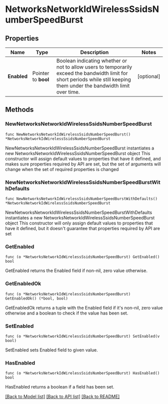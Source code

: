 # NetworksNetworkIdWirelessSsidsNumberSpeedBurst

## Properties

Name | Type | Description | Notes
------------ | ------------- | ------------- | -------------
**Enabled** | Pointer to **bool** | Boolean indicating whether or not to allow users to temporarily exceed the bandwidth limit for short periods while still keeping them under the bandwidth limit over time. | [optional] 

## Methods

### NewNetworksNetworkIdWirelessSsidsNumberSpeedBurst

`func NewNetworksNetworkIdWirelessSsidsNumberSpeedBurst() *NetworksNetworkIdWirelessSsidsNumberSpeedBurst`

NewNetworksNetworkIdWirelessSsidsNumberSpeedBurst instantiates a new NetworksNetworkIdWirelessSsidsNumberSpeedBurst object
This constructor will assign default values to properties that have it defined,
and makes sure properties required by API are set, but the set of arguments
will change when the set of required properties is changed

### NewNetworksNetworkIdWirelessSsidsNumberSpeedBurstWithDefaults

`func NewNetworksNetworkIdWirelessSsidsNumberSpeedBurstWithDefaults() *NetworksNetworkIdWirelessSsidsNumberSpeedBurst`

NewNetworksNetworkIdWirelessSsidsNumberSpeedBurstWithDefaults instantiates a new NetworksNetworkIdWirelessSsidsNumberSpeedBurst object
This constructor will only assign default values to properties that have it defined,
but it doesn't guarantee that properties required by API are set

### GetEnabled

`func (o *NetworksNetworkIdWirelessSsidsNumberSpeedBurst) GetEnabled() bool`

GetEnabled returns the Enabled field if non-nil, zero value otherwise.

### GetEnabledOk

`func (o *NetworksNetworkIdWirelessSsidsNumberSpeedBurst) GetEnabledOk() (*bool, bool)`

GetEnabledOk returns a tuple with the Enabled field if it's non-nil, zero value otherwise
and a boolean to check if the value has been set.

### SetEnabled

`func (o *NetworksNetworkIdWirelessSsidsNumberSpeedBurst) SetEnabled(v bool)`

SetEnabled sets Enabled field to given value.

### HasEnabled

`func (o *NetworksNetworkIdWirelessSsidsNumberSpeedBurst) HasEnabled() bool`

HasEnabled returns a boolean if a field has been set.


[[Back to Model list]](../README.md#documentation-for-models) [[Back to API list]](../README.md#documentation-for-api-endpoints) [[Back to README]](../README.md)


